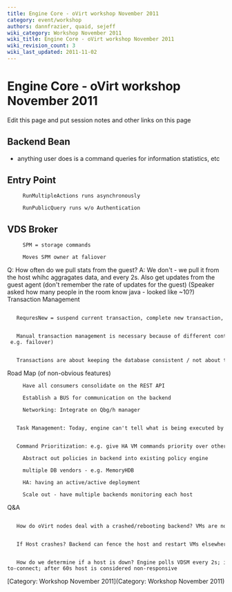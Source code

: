```yaml
---
title: Engine Core - oVirt workshop November 2011
category: event/workshop
authors: dannfrazier, quaid, sejeff
wiki_category: Workshop November 2011
wiki_title: Engine Core - oVirt workshop November 2011
wiki_revision_count: 3
wiki_last_updated: 2011-11-02
---
```


# Engine Core - oVirt workshop November 2011

Edit this page and put session notes and other links on this page

## Backend Bean

*   anything user does is a command queries for information statistics, etc

## Entry Point

         RunMultipleActions runs asynchronously

         RunPublicQuery runs w/o Authentication

## VDS Broker

         SPM = storage commands

         Moves SPM owner at faliover

Q: How often do we pull stats from the guest? A: We don't - we pull it from the host whihc aggragates data, and every 2s. Also get updates from the guest agent (don't remember the rate of updates for the guest) (Speaker asked how many people in the room know java - looked like ~10?) Transaction Management

         RequresNew = suspend current transaction, complete new transaction, resume old transaction

         Manual transaction management is necessary because of different contexts (user requested vm start vs. starting a vm as part of a large task - e.g. failover)

         Transactions are about keeping the database consistent / not about tracking individual actions/processes

Road Map (of non-obvious features)

         Have all consumers consolidate on the REST API

         Establish a BUS for communication on the backend

         Networking: Integrate on Qbg/h manager

         Task Management: Today, engine can't tell what is being executed by the backend

         Command Prioritization: e.g. give HA VM commands priority over others

         Abstract out policies in backend into existing policy engine

         multiple DB vendors - e.g. MemoryHDB

         HA: having an active/active deployment

         Scale out - have multiple backends monitoring each host

Q&A

         How do oVirt nodes deal with a crashed/rebooting backend? VMs are not affected; they keep running. But a double failure can occur causing an HA VM to not get restarted. Possibly have oVirt engine send policy to each host so they know who their backups are.

         If Host crashes? Backend can fence the host and restart VMs elsewhere.

         How do we determine if a host is down? Engine polls VDSM every 2s; if host is unresponsive it goes into a trying-to-connect; after 60s host is considered non-responsive

[Category: Workshop November 2011](Category: Workshop November 2011)
